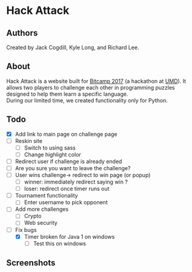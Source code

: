 # Hack Attack

## Authors

Created by Jack Cogdill, Kyle Long, and Richard Lee.

## About

Hack Attack is a website built for [Bitcamp 2017](http://bitca.mp/) (a hackathon at [UMD](https://www.umd.edu/)). It allows two players to challenge each other in programming puzzles designed to help them learn a specific language.  
During our limited time, we created functionality only for Python.

## Todo
- [X] Add link to main page on challenge page
- [ ] Reskin site
	- [ ] Switch to using sass
	- [ ] Change highlight color
- [ ] Redirect user if challenge is already ended
- [ ] Are you sure you want to leave the challenge?
- [ ] User wins challenge-> redirect to win page (or popup)
	- [ ] winner: immediately redirect saying win ?
	- [ ] loser: redirect once timer runs out
- [ ] Tournament functionality
	- [ ] Enter username to pick opponent
- [ ] Add more challenges
	- [ ] Crypto
	- [ ] Web security
- [ ] Fix bugs
	- [X] Timer broken for Java 1 on windows
		- [ ] Test this on windows

## Screenshots
